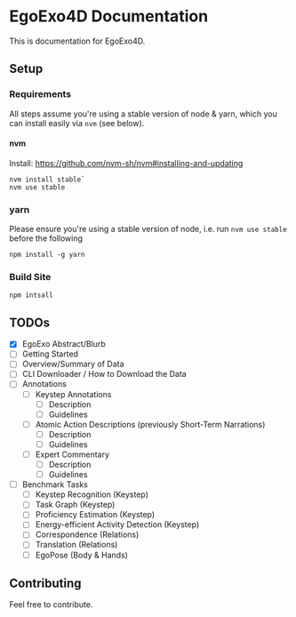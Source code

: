 # EgoExo4D Documentation

This is documentation for EgoExo4D.

## Setup

### Requirements

All steps assume you're using a stable version of node & yarn, which you can install easily via `nvm` (see below).

#### nvm

Install: https://github.com/nvm-sh/nvm#installing-and-updating

```
nvm install stable`
nvm use stable
```

### yarn

Please ensure you're using a stable version of node, i.e. run `nvm use stable` before the following

```
npm install -g yarn
```

### Build Site

```
npm intsall
```


## TODOs

- [x] EgoExo Abstract/Blurb
- [ ] Getting Started
- [ ] Overview/Summary of Data
- [ ] CLI Downloader / How to Download the Data
- [ ] Annotations
    - [ ] Keystep Annotations
        - [ ] Description
        - [ ] Guidelines
    - [ ] Atomic Action Descriptions (previously Short-Term Narrations)
        - [ ] Description
        - [ ] Guidelines
    - [ ] Expert Commentary
        - [ ] Description
        - [ ] Guidelines
- [ ] Benchmark Tasks
    - [ ] Keystep Recognition (Keystep)
    - [ ] Task Graph (Keystep)
    - [ ] Proficiency Estimation (Keystep)
    - [ ] Energy-efficient Activity Detection (Keystep)
    - [ ] Correspondence (Relations)
    - [ ] Translation (Relations)
    - [ ] EgoPose (Body & Hands)

## Contributing

Feel free to contribute.
